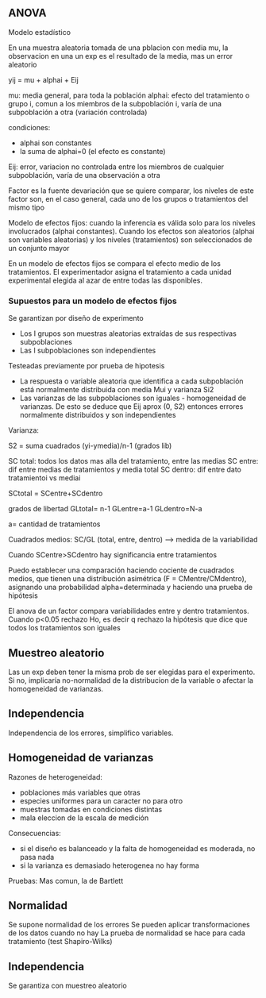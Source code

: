 ## ANOVA

Modelo estadístico

En una muestra aleatoria tomada de una pblacion con media mu, la observacion en una un exp es el resultado de la media, mas un error aleatorio

yij = mu + alphai + Eij

mu: media general, para toda la población
alphai: efecto del tratamiento o grupo i, comun a los miembros de la subpoblación i, varía de una subpoblación a otra (variación controlada)

condiciones:
- alphai son constantes
- la suma de alphai=0 (el efecto es constante)

Eij: error, variacion no controlada entre los miembros de cualquier subpoblación, varía de una observación a otra

Factor es la fuente devariación que se quiere comparar, los niveles de este factor son, en el caso general, cada uno de los grupos o tratamientos del mismo tipo

Modelo de efectos fijos: cuando la inferencia es válida solo para los niveles involucrados (alphai constantes). Cuando los efectos son aleatorios (alphai son variables aleatorias) y los niveles (tratamientos) son seleccionados de un conjunto mayor

En un modelo de efectos fijos se compara el efecto medio de los tratamientos. El experimentador asigna el tratamiento a cada unidad experimental elegida al azar de entre todas las disponibles.

### Supuestos para un modelo de efectos fijos

Se garantizan por diseño de experimento
- Los I grupos son muestras aleatorias extraídas de sus respectivas subpoblaciones
- Las I subpoblaciones son independientes

Testeadas previamente por prueba de hipotesis
- La respuesta o variable aleatoria que identifica a cada subpoblación está normalmente distribuida con media Mui y varianza Si2
- Las varianzas de las subpoblaciones son iguales - homogeneidad de varianzas. De esto se deduce que Eij aprox (0, S2) entonces errores normalmente distribuidos y son independientes

Varianza:

S2 = suma cuadrados (yi-ymedia)/n-1 (grados lib)

SC total: todos los datos mas alla del tratamiento, entre las medias
SC entre: dif entre medias de tratamientos y media total
SC dentro: dif entre dato tratamientoi vs mediai

SCtotal = SCentre+SCdentro

grados de libertad
GLtotal= n-1
GLentre=a-1
GLdentro=N-a

a= cantidad de tratamientos  

Cuadrados medios: SC/GL (total, entre, dentro) --> medida de la variabilidad

Cuando SCentre>SCdentro hay significancia entre tratamientos

Puedo establecer una comparación haciendo cociente de cuadrados medios, que tienen una distribución asimétrica (F = CMentre/CMdentro), asignando una probabilidad alpha=determinada y haciendo una prueba de hipótesis

El anova de un factor compara variabilidades entre y dentro tratamientos. Cuando p<0.05 rechazo Ho, es decir q rechazo la hipótesis que dice que todos los tratamientos son iguales

## Muestreo aleatorio

Las un exp deben tener la misma prob de ser elegidas para el experimento. Si no, implicaría no-normalidad de la distribucion de la variable o afectar la homogeneidad de varianzas.

## Independencia

Independencia de los errores, simplifico variables.

## Homogeneidad de varianzas

Razones de heterogeneidad:
- poblaciones más variables que otras
- especies uniformes para un caracter no para otro
- muestras tomadas en condiciones distintas
- mala eleccion de la escala de medición

Consecuencias:
- si el diseño es balanceado y la falta de homogeneidad es moderada, no pasa nada
- si la varianza es demasiado heterogenea no hay forma

Pruebas:
Mas comun, la de Bartlett

## Normalidad

Se supone normalidad de los errores
Se pueden aplicar transformaciones de los datos cuando no hay
La prueba de normalidad se hace para cada tratamiento (test Shapiro-Wilks)


## Independencia

Se garantiza con muestreo aleatorio
